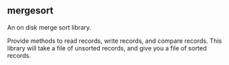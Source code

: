 ## mergesort

An on disk merge sort library.

Provide methods to read records, write records, and compare records.  This library will take a file of unsorted records, and give you a file of sorted records.